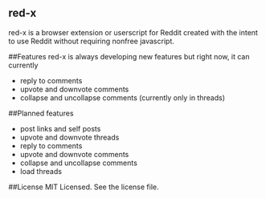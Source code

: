 ## red-x
red-x is a browser extension or userscript for Reddit created with the intent to use Reddit without requiring nonfree javascript.

##Features
red-x is always developing new features but right now, it can currently
* reply to comments
* upvote and downvote comments
* collapse and uncollapse comments (currently only in threads)

##Planned features
* post links and self posts
* upvote and downvote threads
* reply to comments
* upvote and downvote comments
* collapse and uncollapse comments
* load threads

##License
MIT Licensed. See the license file.